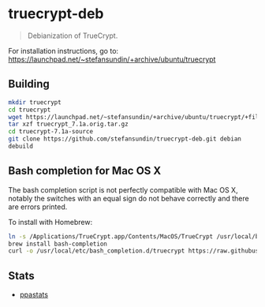 # truecrypt-deb

> Debianization of TrueCrypt.

For installation instructions, go to: https://launchpad.net/~stefansundin/+archive/ubuntu/truecrypt

## Building

```bash
mkdir truecrypt
cd truecrypt
wget https://launchpad.net/~stefansundin/+archive/ubuntu/truecrypt/+files/truecrypt_7.1a.orig.tar.gz
tar xzf truecrypt_7.1a.orig.tar.gz
cd truecrypt-7.1a-source
git clone https://github.com/stefansundin/truecrypt-deb.git debian
debuild
```

## Bash completion for Mac OS X

The bash completion script is not perfectly compatible with Mac OS X, notably the switches with an equal sign do not behave correctly and there are errors printed.

To install with Homebrew:

```bash
ln -s /Applications/TrueCrypt.app/Contents/MacOS/TrueCrypt /usr/local/bin/truecrypt
brew install bash-completion
curl -o /usr/local/etc/bash_completion.d/truecrypt https://raw.githubusercontent.com/stefansundin/truecrypt-deb/master/truecrypt.bash-completion
```


## Stats

- [ppastats](https://stefansundin.github.io/truecrypt-deb/)
